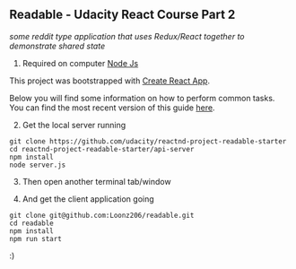 Readable - Udacity React Course Part 2
----
_some reddit type application that uses Redux/React together to demonstrate shared state_
1. Required on computer [Node Js](https://nodejs.org/en/)

This project was bootstrapped with [Create React App](https://github.com/facebookincubator/create-react-app).

Below you will find some information on how to perform common tasks.<br>
You can find the most recent version of this guide [here](https://github.com/facebookincubator/create-react-app/blob/master/packages/react-scripts/template/README.md).

2. Get the local server running 
```
git clone https://github.com/udacity/reactnd-project-readable-starter
cd reactnd-project-readable-starter/api-server
npm install
node server.js
```

3. Then open another terminal tab/window 

4. And get the client application going
```
git clone git@github.com:Loonz206/readable.git
cd readable
npm install
npm run start
```

:)
